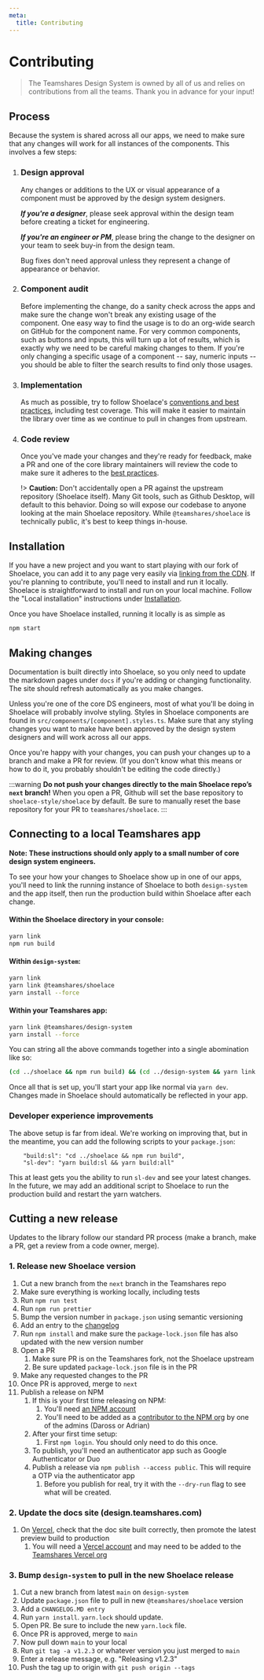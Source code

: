 ```yaml
---
meta:
  title: Contributing
---
```


# Contributing

> The Teamshares Design System is owned by all of us and relies on contributions from all the teams. Thank you in advance for your input!

## Process

Because the system is shared across all our apps, we need to make sure that any changes will work for all instances of the components. This involves a few steps:

1. ### Design approval

   Any changes or additions to the UX or visual appearance of a component must be approved by the design system designers.

   **_If you're a designer_**, please seek approval within the design team before creating a ticket for engineering.

   **_If you're an engineer or PM_**, please bring the change to the designer on your team to seek buy-in from the design team.

   Bug fixes don't need approval unless they represent a change of appearance or behavior.

1. ### Component audit

   Before implementing the change, do a sanity check across the apps and make sure the change won't break any existing usage of the component. One easy way to find the usage is to do an org-wide search on GitHub for the component name. For very common components, such as buttons and inputs, this will turn up a lot of results, which is exactly why we need to be careful making changes to them. If you're only changing a specific usage of a component -- say, numeric inputs -- you should be able to filter the search results to find only those usages.

1. ### Implementation

   As much as possible, try to follow Shoelace's [conventions and best practices](/resources/contributing?id=best-practices), including test coverage. This will make it easier to maintain the library over time as we continue to pull in changes from upstream.

1. ### Code review

   Once you've made your changes and they're ready for feedback, make a PR and one of the core library maintainers will review the code to make sure it adheres to the [best practices](/resources/contributing?id=best-practices).

   !> **Caution:** Don't accidentally open a PR against the upstream repository (Shoelace itself). Many Git tools, such as Github Desktop, will default to this behavior. Doing so will expose our codebase to anyone looking at the main Shoelace repository. While `@teamshares/shoelace` is technically public, it's best to keep things in-house.

## Installation

If you have a new project and you want to start playing with our fork of Shoelace, you can add it to any page very easily via [linking from the CDN](/getting-started/installation?id=cdn-installation-easiest). If you're planning to contribute, you'll need to install and run it locally. Shoelace is straightforward to install and run on your local machine. Follow the "Local installation" instructions under [Installation](/getting-started/installation?id=local-installation).

Once you have Shoelace installed, running it locally is as simple as

```bash
npm start
```

## Making changes

Documentation is built directly into Shoelace, so you only need to update the markdown pages under `docs` if you're adding or changing functionality. The site should refresh automatically as you make changes.

Unless you're one of the core DS engineers, most of what you'll be doing in Shoelace will probably involve styling. Styles in Shoelace components are found in `src/components/[component].styles.ts`. Make sure that any styling changes you want to make have been approved by the design system designers and will work across all our apps.

Once you're happy with your changes, you can push your changes up to a branch and make a PR for review. (If you don't know what this means or how to do it, you probably shouldn't be editing the code directly.)

:::warning
**Do not push your changes directly to the main Shoelace repo’s `next` branch!**
When you open a PR, Github will set the base repository to `shoelace-style/shoelace` by default. Be sure to manually reset the base repository for your PR to `teamshares/shoelace`.
:::

## Connecting to a local Teamshares app

**Note: These instructions should only apply to a small number of core design system engineers.**

To see your how your changes to Shoelace show up in one of our apps, you'll need to link the running instance of Shoelace to both `design-system` and the app itself, then run the production build within Shoelace after each change.

#### Within the Shoelace directory in your console:

```bash
yarn link
npm run build
```

#### Within `design-system`:

```bash
yarn link
yarn link @teamshares/shoelace
yarn install --force
```

#### Within your Teamshares app:

```bash
yarn link @teamshares/design-system
yarn install --force
```

You can string all the above commands together into a single abomination like so:

```bash
(cd ../shoelace && npm run build) && (cd ../design-system && yarn link && yarn link @teamshares/shoelace && yarn install --force) && yarn link @teamshares/design-system && yarn install --force
```

Once all that is set up, you'll start your app like normal via `yarn dev`. Changes made in Shoelace should automatically be reflected in your app.

### Developer experience improvements

The above setup is far from ideal. We're working on improving that, but in the meantime, you can add the following scripts to your `package.json`:

```
    "build:sl": "cd ../shoelace && npm run build",
    "sl-dev": "yarn build:sl && yarn build:all"
```

This at least gets you the ability to run `sl-dev` and see your latest changes. In the future, we may add an additional script to Shoelace to run the production build and restart the yarn watchers.

## Cutting a new release

Updates to the library follow our standard PR process (make a branch, make a PR, get a review from a code owner, merge).

### 1. Release new Shoelace version

1. Cut a new branch from the `next` branch in the Teamshares repo
1. Make sure everything is working locally, including tests
1. Run `npm run test`
1. Run `npm run prettier`
1. Bump the version number in `package.json` using semantic versioning
1. Add an entry to the [changelog](/teamshares/changelog)
1. Run `npm install` and make sure the `package-lock.json` file has also updated with the new version number
1. Open a PR
   1. Make sure PR is on the Teamshares fork, not the Shoelace upstream
   1. Be sure updated `package-lock.json` file is in the PR
1. Make any requested changes to the PR
1. Once PR is approved, merge to `next`
1. Publish a release on NPM
   1. If this is your first time releasing on NPM:
      1. You'll need [an NPM account](https://docs.npmjs.com/creating-a-new-npm-user-account)
      1. You'll need to be added as a [contributor to the NPM org](https://www.npmjs.com/settings/teamshares/members) by one of the admins (Daross or Adrian)
   1. After your first time setup:
      1. First `npm login`. You should only need to do this once.
   1. To publish, you'll need an authenticator app such as Google Authenticator or Duo
   1. Publish a release via `npm publish --access public`. This will require a OTP via the authenticator app
      1. Before you publish for real, try it with the `--dry-run` flag to see what will be created.

### 2. Update the docs site (design.teamshares.com)

1. On [Vercel](https://vercel.com/teamshares/shoelace), check that the doc site built correctly, then promote the latest preview build to production
   1. You will need a [Vercel account](https://vercel.com/new/teamshares) and may need to be added to the [Teamshares Vercel org](https://vercel.com/teams/teamshares/settings/members)

### 3. Bump `design-system` to pull in the new Shoelace release

1. Cut a new branch from latest `main` on `design-system`
1. Update `package.json` file to pull in new `@teamshares/shoelace` version
1. Add a `CHANGELOG.MD entry`
1. Run `yarn install`. `yarn.lock` should update.
1. Open PR. Be sure to include the new `yarn.lock` file.
1. Once PR is approved, merge to `main`
1. Now pull down `main` to your local
1. Run `git tag -a v1.2.3` or whatever version you just merged to `main`
1. Enter a release message, e.g. "Releasing v1.2.3"
1. Push the tag up to origin with `git push origin --tags`
